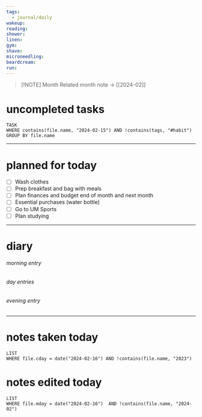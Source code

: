 ```yaml
---
tags:
  - journal/daily
wakeup: 
reading: 
shower: 
linen: 
gym: 
shave: 
microneedling: 
beardcream: 
run:
---
```


>[!NOTE] Month
>Related month note → [[2024-02]]

# uncompleted tasks
```dataview
TASK
WHERE contains(file.name, "2024-02-15") AND !contains(tags, "#habit")
GROUP BY file.name
```
- - - 

# planned for today
- [ ] Wash clothes
- [ ] Prep breakfast and bag with meals
- [ ] Plan finances and budget end of month and next month
- [ ] Essential purchases (water bottle)
- [ ] Go to UM Sports
- [ ] Plan studying

- - - 
# diary
###### morning entry

###### day entries

###### evening entry


- - -

# notes taken today
```dataview
LIST
WHERE file.cday = date("2024-02-16") AND !contains(file.name, "2023")
```

# notes edited today
```dataview
LIST
WHERE file.mday = date("2024-02-16")  AND !contains(file.name, "2024-02")
```
